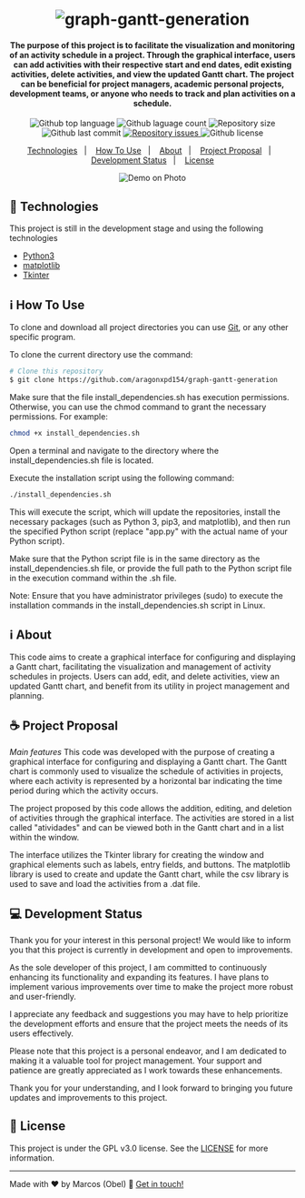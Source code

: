 <h1 align="center">
<img alt="graph-gantt-generation" src="https://i.imgur.com/Fo1epQX.png"/>
<br>

<h4 align="center">

The purpose of this project is to facilitate the visualization and monitoring of an activity schedule in a project. Through the graphical interface, users can add activities with their respective start and end dates, edit existing activities, delete activities, and view the updated Gantt chart. The project can be beneficial for project managers, academic personal projects, development teams, or anyone who needs to track and plan activities on a schedule.

</h4>

<p align="center">
<img alt="Github top language" src="https://img.shields.io/github/languages/top/aragonxpd154/graph-gantt-generation">
<img alt="Github laguage count" src="https://img.shields.io/github/languages/count/aragonxpd154/graph-gantt-generation">
<img alt="Repository size" src="https://img.shields.io/github/repo-size/aragonxpd154/graph-gantt-generation">
<img alt="Github last commit" src="https://img.shields.io/github/last-commit/aragonxpd154/graph-gantt-generation">
<a href="https://github.com/aragonxpd154/graph-gantt-generation/issues">
<img alt="Repository issues" src="https://img.shields.io/github/issues/aragonxpd154/graph-gantt-generation"> 
</a>
<img alt="Github license" src="https://img.shields.io/github/license/aragonxpd154/graph-gantt-generation">
</a>
</p>

<p align="center">
<a href="#rocket-technologies">Technologies</a>&nbsp;&nbsp;&nbsp;|&nbsp;&nbsp;&nbsp;
<a href="#information_source">How To Use</a>&nbsp;&nbsp;&nbsp;|&nbsp;&nbsp;&nbsp;
<a href="#information_source">About</a>&nbsp;&nbsp;&nbsp;|&nbsp;&nbsp;&nbsp;
<a href="#do-it-yourself">Project Proposal</a>&nbsp;&nbsp;&nbsp;|&nbsp;&nbsp;&nbsp;
<a href="#status">Development Status</a>&nbsp;&nbsp;&nbsp;|&nbsp;&nbsp;&nbsp;
<a href="#memo-license">License</a>
</p>

<p align="center">
<img alt="Demo on Photo" src="https://i.imgur.com/MHpWSmg.png">
</p>

## :rocket: Technologies

This project is still in the development stage and using the following technologies

- [Python3](https://www.python.org/)
- [matplotlib](https://matplotlib.org/)
- [Tkinter](https://docs.python.org/3/library/tkinter.html)

## :information_source: How To Use

To clone and download all project directories you can use [Git](https://git-scm.com), or any other specific program.

To clone the current directory use the command:

```bash
# Clone this repository
$ git clone https://github.com/aragonxpd154/graph-gantt-generation
```
Make sure that the file install_dependencies.sh has execution permissions. Otherwise, you can use the chmod command to grant the necessary permissions. For example:

```bash
chmod +x install_dependencies.sh
```
Open a terminal and navigate to the directory where the install_dependencies.sh file is located.

Execute the installation script using the following command:

```bash
./install_dependencies.sh
```
This will execute the script, which will update the repositories, install the necessary packages (such as Python 3, pip3, and matplotlib), and then run the specified Python script (replace "app.py" with the actual name of your Python script).

Make sure that the Python script file is in the same directory as the install_dependencies.sh file, or provide the full path to the Python script file in the execution command within the .sh file.

Note: Ensure that you have administrator privileges (sudo) to execute the installation commands in the install_dependencies.sh script in Linux.

## :information_source: About

This code aims to create a graphical interface for configuring and displaying a Gantt chart, facilitating the visualization and management of activity schedules in projects. Users can add, edit, and delete activities, view an updated Gantt chart, and benefit from its utility in project management and planning.

## ☕ Project Proposal

_Main features_
This code was developed with the purpose of creating a graphical interface for configuring and displaying a Gantt chart. The Gantt chart is commonly used to visualize the schedule of activities in projects, where each activity is represented by a horizontal bar indicating the time period during which the activity occurs.

The project proposed by this code allows the addition, editing, and deletion of activities through the graphical interface. The activities are stored in a list called "atividades" and can be viewed both in the Gantt chart and in a list within the window.

The interface utilizes the Tkinter library for creating the window and graphical elements such as labels, entry fields, and buttons. The matplotlib library is used to create and update the Gantt chart, while the csv library is used to save and load the activities from a .dat file.

## 💻 Development Status

Thank you for your interest in this personal project! We would like to inform you that this project is currently in development and open to improvements.

As the sole developer of this project, I am committed to continuously enhancing its functionality and expanding its features. I have plans to implement various improvements over time to make the project more robust and user-friendly.

I appreciate any feedback and suggestions you may have to help prioritize the development efforts and ensure that the project meets the needs of its users effectively.

Please note that this project is a personal endeavor, and I am dedicated to making it a valuable tool for project management. Your support and patience are greatly appreciated as I work towards these enhancements.

Thank you for your understanding, and I look forward to bringing you future updates and improvements to this project.

## :memo: License

This project is under the GPL v3.0 license. See the [LICENSE](https://github.com/aragonxpd154/graph-gantt-generation/blob/main/LICENSE) for more information.

---

Made with ♥ by Marcos (Obel) :wave: [Get in touch!](https://www.linkedin.com/in/marcosobel)
